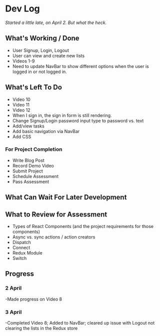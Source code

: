 # Dev Log
*Started a little late, on April 2. But what the heck.*

## What's Working / Done
* User Signup, Login, Logout
* User can view and create new lists
* Videos 1-9
* Need to update NavBar to show different options when the user is logged in or not logged in.

## What's Left To Do
* Video 10
* Video 11
* Video 12
* When I sign in, the sign in form is still rendering.
* Change Signup/Login password input type to password vs. text
* Add/view tasks
* Add basic navigation via NavBar
* Add CSS

### For Project Completion
* Write Blog Post
* Record Demo Video
* Submit Project
* Schedule Assessment
* Pass Assessment

## What Can Wait For Later Development


## What to Review for Assessment
* Types of React Components (and the project requirements for those components)
* Async vs. sync actions / action creators
* Dispatch
* Connect
* Redux Module
* Switch

## Progress

### 2 April
-Made progress on Video 8

### 3 April
-Completed Video 8; Added to NavBar; cleared up issue with Logout not clearing the lists in the Redux store
